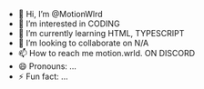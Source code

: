 - 👋 Hi, I’m @MotionWlrd
- 👀 I’m interested in CODING
- 🌱 I’m currently learning HTML, TYPESCRIPT
- 💞️ I’m looking to collaborate on N/A
- 📫 How to reach me motion.wrld. ON DISCORD
- 😄 Pronouns: ...
- ⚡ Fun fact: ...

<!---
MotionWlrd/MotionWlrd is a ✨ special ✨ repository because its `README.md` (this file) appears on your GitHub profile.
You can click the Preview link to take a look at your changes.
--->
